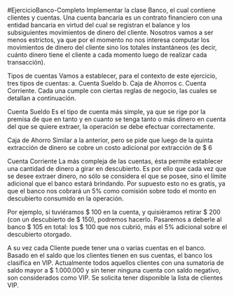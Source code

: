 #EjercicioBanco-Completo
Implementar la clase Banco, el cual contiene clientes y cuentas.
Una cuenta bancaria es un contrato financiero con una entidad bancaria en virtud del cual
se registran el balance y los subsiguientes movimientos de dinero del cliente.
Nosotros vamos a ser menos estrictos, ya que por el momento no nos interesa computar
los movimientos de dinero del cliente sino los totales instantáneos (es decir, cuánto dinero
tiene el cliente a cada momento luego de realizar cada transacción).

Tipos de cuentas
Vamos a establecer, para el contexto de este ejercicio, tres tipos de cuentas:
a. Cuenta Sueldo
b. Caja de Ahorros
c. Cuenta Corriente.
Cada una cumple con ciertas reglas de negocio, las cuales se detallan a continuación.

Cuenta Sueldo
Es el tipo de cuenta más simple, ya que se rige por la premisa de que en tanto y en
cuanto se tenga tanto o más dinero en cuenta del que se quiere extraer, la operación
se debe efectuar correctamente.

Caja de Ahorro
Similar a la anterior, pero se pide que luego de la quinta extracción de dinero se
cobre un costo adicional por extracción de $ 6

Cuenta Corriente
La más compleja de las cuentas, ésta permite establecer una cantidad de dinero a
girar en descubierto. Es por ello que cada vez que se desee extraer dinero, no sólo
se considera el que se posee, sino el límite adicional que el banco estará brindando.
Por supuesto esto no es gratis, ya que el banco nos cobrará un 5% como comisión
sobre todo el monto en descubierto consumido en la operación.

Por ejemplo, si tuviéramos $ 100 en la cuenta, y quisiéramos retirar $ 200 (con un
descubierto de $ 150), podremos hacerlo. Pasaremos a deberle al banco $ 105 en
total: los $ 100 que nos cubrió, más el 5% adicional sobre el descubierto otorgado.

A su vez cada Cliente puede tener una o varias cuentas en el banco. Basado en el saldo que los clientes tienen en sus cuentas, el banco los clasifica en VIP. Actualmente todos aquellos clientes con una sumatoria de saldo mayor a $ 1.000.000 y sin tener ninguna cuenta con saldo negativo, son considerados como VIP. Se solicita tener disponible la lista de clientes VIP.
